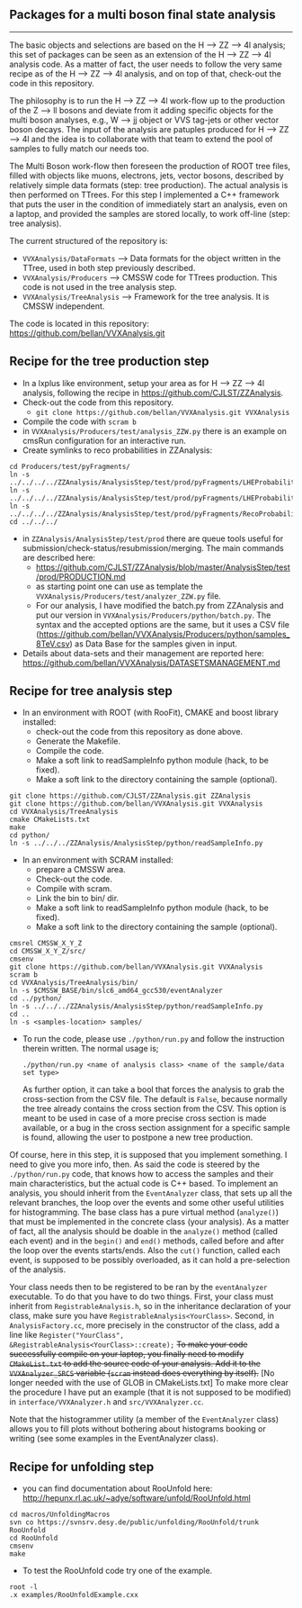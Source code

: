 Packages for a multi boson final state analysis
-----------------------------------------------
-----------------------------------------------

The basic objects and selections are based on the H --> ZZ --> 4l analysis; this set of packages can be seen as an extension of the H --> ZZ --> 4l analysis code. 
As a matter of fact, the user needs to follow the very same recipe as of the H --> ZZ --> 4l analysis, and on top of that, check-out the code in this repository.

The philosophy is to run the H --> ZZ --> 4l work-flow up to the production of the Z --> ll bosons and deviate from it adding specific objects for the multi boson analyses, e.g.,
W --> jj object or VVS tag-jets or other vector boson decays. The input of the analysis are patuples produced for H --> ZZ --> 4l and the idea is to collaborate with that team to extend the
pool of samples to fully match our needs too. 

The Multi Boson work-flow then foreseen the production of ROOT tree files, filled with objects like muons, electrons, jets, vector bosons, described by relatively 
simple data formats (step: tree production).
The actual analysis is then performed on TTrees. For this step I implemented a C++ framework that puts the user in the condition of immediately start an analysis, even on a laptop, 
and provided the samples are stored locally, to work off-line (step: tree analysis).

The current structured of the repository is:
- ```VVXAnalysis/DataFormats```  --> Data formats for the object written in the TTree, used in both step previously described.
- ```VVXAnalysis/Producers```    --> CMSSW code for TTrees production. This code is not used in the tree analysis step.
- ```VVXAnalysis/TreeAnalysis``` --> Framework for the tree analysis. It is CMSSW independent.

The code is located in this repository: https://github.com/bellan/VVXAnalysis.git

Recipe for the tree production step
-----------------------------------

- In a lxplus like environment, setup your area as for H --> ZZ --> 4l analysis, following the recipe in https://github.com/CJLST/ZZAnalysis.
- Check-out the code from this repository.
  - ```git clone https://github.com/bellan/VVXAnalysis.git VVXAnalysis```
- Compile the code with ```scram b```
- in ```VVXAnalysis/Producers/test/analysis_ZZW.py``` there is an example on cmsRun configuration for an interactive run.
- Create symlinks to reco probabilities in ZZAnalysis: 
```
cd Producers/test/pyFragments/
ln -s ../../../../ZZAnalysis/AnalysisStep/test/prod/pyFragments/LHEProbabilities_GG_BKG_MCFM.py
ln -s ../../../../ZZAnalysis/AnalysisStep/test/prod/pyFragments/LHEProbabilities_VBF_BSI_0PM_H125_PhantomMCFM.py
ln -s ../../../../ZZAnalysis/AnalysisStep/test/prod/pyFragments/RecoProbabilities.py
cd ../../../
```
- in ```ZZAnalysis/AnalysisStep/test/prod``` there are queue tools useful for submission/check-status/resubmission/merging.
  The main commands are described here:
  - https://github.com/CJLST/ZZAnalysis/blob/master/AnalysisStep/test/prod/PRODUCTION.md 
  - as starting point one can use as template the ```VVXAnalysis/Producers/test/analyzer_ZZW.py``` file.
  - For our analysis, I have modified the batch.py from ZZAnalysis and put our version in ```VVXAnalysis/Producers/python/batch.py```. 
    The syntax and the accepted options are the same, but it uses a CSV file (https://github.com/bellan/VVXAnalysis/Producers/python/samples_8TeV.csv) 
    as Data Base for the samples given in input.
 - Details about data-sets and their management are reported here: https://github.com/bellan/VVXAnalysis/DATASETSMANAGEMENT.md


Recipe for tree analysis step
-----------------------------

- In an environment with ROOT (with RooFit), CMAKE and boost library installed:
  - check-out the code from this repository as done above.
  - Generate the Makefile.
  - Compile the code.
  - Make a soft link to readSampleInfo python module (hack, to be fixed).
  - Make a soft link to the directory containing the sample (optional).

```
git clone https://github.com/CJLST/ZZAnalysis.git ZZAnalysis
git clone https://github.com/bellan/VVXAnalysis.git VVXAnalysis
cd VVXAnalysis/TreeAnalysis
cmake CMakeLists.txt
make
cd python/
ln -s ../../../ZZAnalysis/AnalysisStep/python/readSampleInfo.py
```

- In an environment with SCRAM installed:
  - prepare a CMSSW area. 
  - Check-out the code.
  - Compile with scram.
  - Link the bin to bin/ dir.
  - Make a soft link to readSampleInfo python module (hack, to be fixed).
  - Make a soft link to the directory containing the sample (optional).

```
cmsrel CMSSW_X_Y_Z
cd CMSSW_X_Y_Z/src/
cmsenv
git clone https://github.com/bellan/VVXAnalysis.git VVXAnalysis
scram b
cd VVXAnalysis/TreeAnalysis/bin/
ln -s $CMSSW_BASE/bin/slc6_amd64_gcc530/eventAnalyzer
cd ../python/
ln -s ../../../ZZAnalysis/AnalysisStep/python/readSampleInfo.py
cd ..
ln -s <samples-location> samples/

```

- To run the code, please use ```./python/run.py``` and follow the instruction therein written. The normal usage is;
  
  ```./python/run.py <name of analysis class> <name of the sample/data set type>```

  As further option, it can take a bool that forces the analysis to grab the cross-section from the CSV file. 
  The default is ```False```, because normally the tree already contains the cross section from the CSV. This option is meant to be used in case of
  a more precise cross section is made available, or a bug in the cross section assignment for a specific sample is found, allowing the user to postpone a new tree production.

Of course, here in this step, it is supposed that you implement something. I need to give you more info, then. As said the code is steered by the ```./python/run.py``` code, that knows 
how to access the samples and their main characteristics, but the actual code is C++ based.
To implement an analysis, you should inherit from the ```EventAnalyzer``` class, that sets up all the relevant branches, the loop over the events and some other useful utilities for
histogramming. The base class has a pure virtual method (```analyze()```) that must be implemented in the concrete class (your analysis). As a matter of fact, all the analysis should be doable
in the ```analyze()``` method (called each event) and in the ```begin()``` and ```end()``` methods, called before and after the loop over the events starts/ends.
Also the ```cut()``` function, called each event, is supposed to be possibly overloaded, as it can hold a pre-selection of the analysis.

Your class needs then to be registered to be ran by the ```eventAnalyzer``` executable. To do that you have to do two things. First, your class must inherit from ```RegistrableAnalysis.h```, so in the inheritance declaration of your class, make sure you have ```RegistrableAnalysis<YourClass>```. Second, in ```AnalysisFactory.cc```, more precisely in the constructor of the class, add a line like 
```Register("YourClass", &RegistrableAnalysis<YourClass>::create);``` 
<strike>To make your code successfully compile on your laptop, you finally need to modify ```CMakeList.txt``` to add the source code of your analysis. Add it to the ```VVXAnalyzer_SRCS``` variable (```scram``` instead does everything by itself).</strike> [No longer needed with the use of GLOB in CMakeLists.txt]
To make more clear the procedure I have put an example (that it is not supposed to be modified) in ```interface/VVXAnalyzer.h``` and ```src/VVXAnalyzer.cc```. 

Note that the histogrammer utility (a member of the ```EventAnalyzer``` class) allows you to fill plots without bothering 
about histograms booking or writing (see some examples in the EventAnalyzer class).


Recipe for unfolding step
-----------------------------

- you can find documentation about RooUnfold here: http://hepunx.rl.ac.uk/~adye/software/unfold/RooUnfold.html
```
cd macros/UnfoldingMacros
svn co https://svnsrv.desy.de/public/unfolding/RooUnfold/trunk RooUnfold
cd RooUnfold
cmsenv
make
```

- To test the RooUnfold code try one of the example. 
```
root -l
.x examples/RooUnfoldExample.cxx
```

